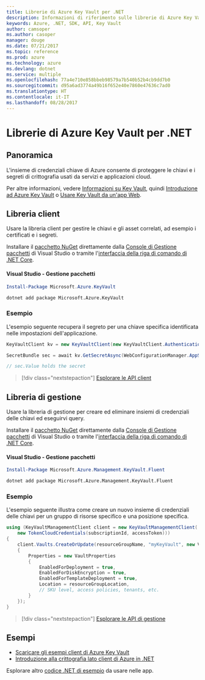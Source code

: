 ```yaml
---
title: Librerie di Azure Key Vault per .NET
description: Informazioni di riferimento sulle librerie di Azure Key Vault per .NET
keywords: Azure, .NET, SDK, API, Key Vault
author: camsoper
ms.author: casoper
manager: douge
ms.date: 07/21/2017
ms.topic: reference
ms.prod: azure
ms.technology: azure
ms.devlang: dotnet
ms.service: multiple
ms.openlocfilehash: 77a4e710e858bbeb98579a7b540b52b4cb9dd7b0
ms.sourcegitcommit: d95a6ad3774a49b16f652e40e7860e47636c7ad0
ms.translationtype: HT
ms.contentlocale: it-IT
ms.lasthandoff: 08/28/2017
---
```

# <a name="azure-key-vault-libraries-for-net"></a>Librerie di Azure Key Vault per .NET

## <a name="overview"></a>Panoramica

L'insieme di credenziali chiave di Azure consente di proteggere le chiavi e i segreti di crittografia usati da servizi e applicazioni cloud.

Per altre informazioni, vedere [Informazioni su Key Vault](/azure/key-vault/key-vault-whatis), quindi [Introduzione ad Azure Key Vault](/azure/key-vault/key-vault-get-started) o [Usare Key Vault da un'app Web](/azure/key-vault/key-vault-use-from-web-application).

## <a name="client-library"></a>Libreria client

Usare la libreria client per gestire le chiavi e gli asset correlati, ad esempio i certificati e i segreti.

Installare il [pacchetto NuGet](https://www.nuget.org/packages/Microsoft.Azure.KeyVault) direttamente dalla [Console di Gestione pacchetti][PackageManager] di Visual Studio o tramite l'[interfaccia della riga di comando di .NET Core][DotNetCLI].

#### <a name="visual-studio-package-manager"></a>Visual Studio - Gestione pacchetti

```powershell
Install-Package Microsoft.Azure.KeyVault
```

```bash
dotnet add package Microsoft.Azure.KeyVault
```

### <a name="example"></a>Esempio

L'esempio seguente recupera il segreto per una chiave specifica identificata nelle impostazioni dell'applicazione.

```csharp
KeyVaultClient kv = new KeyVaultClient(new KeyVaultClient.AuthenticationCallback(securityToken));

SecretBundle sec = await kv.GetSecretAsync(WebConfigurationManager.AppSettings["SecretUri"]);

// sec.Value holds the secret
```

> [!div class="nextstepaction"]
> [Esplorare le API client](/dotnet/api/overview/azure/keyvault/client)

## <a name="management-library"></a>Libreria di gestione

Usare la libreria di gestione per creare ed eliminare insiemi di credenziali delle chiavi ed eseguirvi query.

Installare il [pacchetto NuGet](https://www.nuget.org/packages/Microsoft.Azure.Management.KeyVault.Fluent) direttamente dalla [Console di Gestione pacchetti][PackageManager] di Visual Studio o tramite l'[interfaccia della riga di comando di .NET Core][DotNetCLI].

#### <a name="visual-studio-package-manager"></a>Visual Studio - Gestione pacchetti

```powershell
Install-Package Microsoft.Azure.Management.KeyVault.Fluent
```

```bash
dotnet add package Microsoft.Azure.Management.KeyVault.Fluent
```

### <a name="example"></a>Esempio

L'esempio seguente illustra come creare un nuovo insieme di credenziali delle chiavi per un gruppo di risorse specifico e una posizione specifica.

```csharp
using (KeyVaultManagementClient client = new KeyVaultManagementClient(
    new TokenCloudCredentials(subscriptionId, accessToken)))
{
    client.Vaults.CreateOrUpdate(resourceGroupName, "myKeyVault", new VaultCreateOrUpdateParameters
    {
        Properties = new VaultProperties
        {
            EnabledForDeployment = true,
            EnabledForDiskEncryption = true,
            EnabledForTemplateDeployment = true,
            Location = resourceGroupLocation,
            // SKU level, access policies, tenants, etc.
        }
    });
}
```

> [!div class="nextstepaction"]
> [Esplorare le API di gestione](/dotnet/api/overview/azure/keyvault/management)

## <a name="samples"></a>Esempi

* [Scaricare gli esempi client di Azure Key Vault](https://www.microsoft.com/download/details.aspx?id=45343)
* [Introduzione alla crittografia lato client di Azure in .NET](https://azure.microsoft.com/resources/samples/storage-dotnet-client-side-encryption/)


Esplorare altro [codice .NET di esempio](https://azure.microsoft.com/resources/samples/?platform=dotnet) da usare nelle app.

[PackageManager]: https://docs.microsoft.com/nuget/tools/package-manager-console
[DotNetCLI]: https://docs.microsoft.com/en-us/dotnet/core/tools/dotnet-add-package
